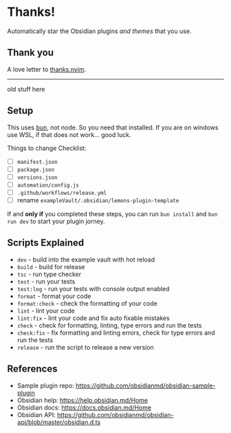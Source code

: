 # Thanks!

>

Automatically star the Obsidian plugins _and themes_ that you use.

## Thank you

A love letter to [thanks.nvim](https://github.com/jsongerber/thanks.nvim).

---

old stuff here

## Setup

This uses [bun](https://bun.sh/), not node. So you need that installed. If you are on windows use WSL, if that does not work... good luck.

Things to change Checklist:

-   [ ] `manifest.json`
-   [ ] `package.json`
-   [ ] `versions.json`
-   [ ] `automation/config.js`
-   [ ] `.github/workflows/release.yml`
-   [ ] rename `exampleVault/.obsidian/lemons-plugin-template`

If and **only if** you completed these steps, you can run `bun install` and `bun run dev` to start your plugin jorney.

## Scripts Explained

-   `dev` - build into the example vault with hot reload
-   `build` - build for release
-   `tsc` - run type checker
-   `test` - run your tests
-   `test:log` - run your tests with console output enabled
-   `format` - format your code
-   `format:check` - check the formatting of your code
-   `lint` - lint your code
-   `lint:fix` - lint your code and fix auto fixable mistakes
-   `check` - check for formatting, linting, type errors and run the tests
-   `check:fix` - fix formatting and linting errors, check for type errors and run the tests
-   `release` - run the script to release a new version

## References

-   Sample plugin repo: https://github.com/obsidianmd/obsidian-sample-plugin
-   Obsidian help: https://help.obsidian.md/Home
-   Obsidian docs: https://docs.obsidian.md/Home
-   Obsidian API: https://github.com/obsidianmd/obsidian-api/blob/master/obsidian.d.ts
